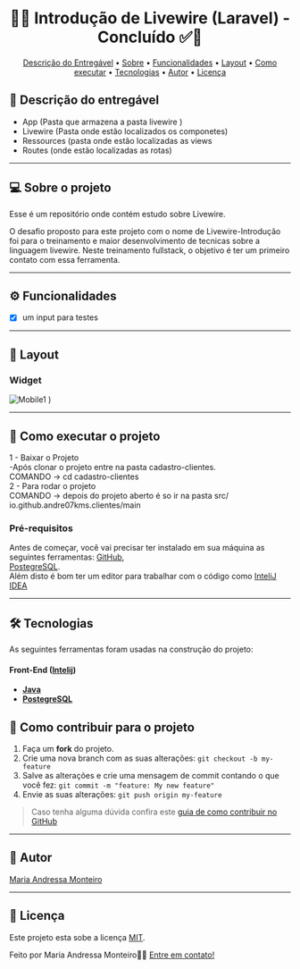 
<!-- MODELO PROJETO EM ANDAMENTO -->
<h1 align="center"> 
	  🚀✅ Introdução de Livewire (Laravel) - Concluído ✅🚀
</h1>


<!-- ---------------------------------------------------------------------- -->


<!-- ---------------------------------------------------------------------- -->

<!-- MODELO MENU DE NAVEGAÇÃO -->
<p align="center">
 <a href="#-Descrição-do-entregável">Descrição do Entregável</a> •
 <a href="#-sobre-o-projeto">Sobre</a> •
 <a href="#-funcionalidades">Funcionalidades</a> •
 <a href="#-layout">Layout</a> • 
 <a href="#-como-executar-o-projeto">Como executar</a> • 
 <a href="#-tecnologias">Tecnologias</a> • 
 <a href="#-autor">Autor</a> • 
 <a href="#user-content--licença">Licença</a>
</p>

<!-- ---------------------------------------------------------------------- -->

<!-- MODELO DE DESCRIÇÃO -->
## 📄 Descrição do entregável

<!-- EXEMPLO DE DESCRIÇÃO DE UM PROJETO: -->
- App (Pasta que armazena a pasta livewire )
- Livewire (Pasta onde estão localizados os componetes)
- Ressources (pasta onde estão localizadas as views
- Routes (onde estão localizadas as rotas)
 
  
  

---

<!-- ---------------------------------------------------------------------- -->

<!-- MODELO DESCRIÇÃO SOBRE O PROJETO: -->
## 💻 Sobre o projeto

<!-- EXPLICA O MOTIVO DO PROJETO -->
Esse é um repositório onde contém estudo sobre Livewire.

O desafio proposto para este projeto com o nome de Livewire-Introdução foi para o treinamento e maior desenvolvimento de tecnicas sobre a linguagem livewire. Neste treinamento fullstack, o objetivo é ter um primeiro contato com essa ferramenta.

<!-- LINHA DE DIVISÃO: -->
---

<!-- ---------------------------------------------------------------------- -->

<!-- MODELO FUNCIONALIDADES: -->
## ⚙️ Funcionalidades

<!-- EXEMPLO DE FUNCIONALIDADES: -->
- [x] um input para testes

---

<!-- ---------------------------------------------------------------------- -->

<!-- EXEMPLO DE LAYOUT: -->
## 🎨 Layout

### Widget

<!-- AQUI VOCÊ PASSA O CAMINHO DA IMAGEM -->
![Mobile1](https://github.com/user-attachments/assets/ec1a871d-4d6e-47bc-9f64-2ea0c5076e2b)
)<br>


---

<!-- ---------------------------------------------------------------------- -->

<!-- MODELO DE COMO EXECUTAR O PROJETO -->
## 🚀 Como executar o projeto

1 - Baixar o Projeto <br>
 -Após clonar o projeto entre na pasta cadastro-clientes. <br>
 COMANDO -> cd cadastro-clientes  <br>
2 - Para rodar o projeto  <br>
 COMANDO -> depois do projeto aberto é so ir na pasta src/
 io.github.andre07kms.clientes/main

<!-- ---------------------------------------------------------------------- -->

<!-- MODELO DE PRÉ REQUISITOS -->
### Pré-requisitos

Antes de começar, você vai precisar ter instalado em sua máquina as seguintes ferramentas:
[GitHub](https://github.com/), <br>
[PostegreSQL](https://www.postgresql.org/download/). <br>
Além disto é bom ter um editor para trabalhar com o código como [InteliJ IDEA](https://www.jetbrains.com/idea/download/?section=windows)

---

<!-- ---------------------------------------------------------------------- -->

<!-- MODELO DE TECNOLOGIAS -->
## 🛠 Tecnologias

As seguintes ferramentas foram usadas na construção do projeto:

#### **Front-End**  ([Intelij](https://laravel.com/docs/11.x)) 

-   **[Java](https://www.java.com/pt-BR/)**
-   **[PostegreSQL](https://www.postgresql.org/download/)**
  

<!-- ---------------------------------------------------------------------- -->

<!-- MODELO DE COMO CONTRIBUIR PARA O PROJETO -->
## 💪 Como contribuir para o projeto

1. Faça um **fork** do projeto.
2. Crie uma nova branch com as suas alterações: `git checkout -b my-feature`
3. Salve as alterações e crie uma mensagem de commit contando o que você fez: `git commit -m "feature: My new feature"`
4. Envie as suas alterações: `git push origin my-feature`
> Caso tenha alguma dúvida confira este [guia de como contribuir no GitHub](./CONTRIBUTING.md)

---

<!-- ---------------------------------------------------------------------- -->

<!-- MODELO DE AUTOR-->
## 🦸 Autor

<a href="https://www.linkedin.com/in/maria-andressa-monteiro11/">
Maria Andressa Monteiro</a>
 <br />
 
---

<!-- ---------------------------------------------------------------------- -->

<!-- MODELO DE LICENÇA -->
## 📝 Licença

Este projeto esta sobe a licença [MIT](./LICENSE).

Feito por Maria Andressa Monteiro👋🏽 [Entre em contato!](https://www.linkedin.com/in/maria-andressa-monteiro11/)

